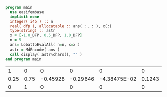```fortran
program main
  use easifembase
  implicit none
  integer( i4b ) :: n
  real( dfp ), allocatable :: ans( :, : ), x(:)
  type(string) :: astr
  x = [-1.0_DFP, 0.5_DFP, 1.0_DFP]
  n = 5
  ans= LobattoEvalAll( n=n, x=x )
  astr = MdEncode( ans )
  call display( astr%chars(), "" )
end program main
```

|      |      |          |          |              |        |
| ---- | ---- | -------- | -------- | ------------ | ------ |
| 1    | 0    | 0        | 0        | 0            | 0      |
| 0.25 | 0.75 | -0.45928 | -0.29646 | -4.38475E-02 | 0.1243 |
| 0    | 1    | 0        | 0        | 0            | 0      |
